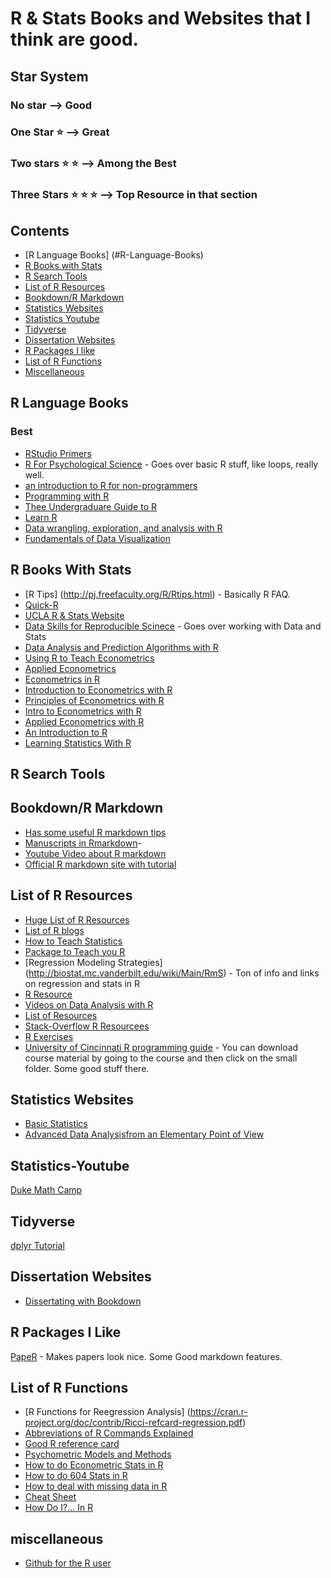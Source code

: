 # R & Stats Books and Websites that I think are good.

## Star System
### No star --> Good
### One Star :star: --> Great
### Two stars :star: :star: --> Among the Best
### Three Stars :star: :star: :star: --> Top Resource in that section


## Contents

- [R Language Books] (#R-Language-Books)
- [R Books with Stats](#R-Books-With-Stats)
- [R Search Tools](#R-Search-Tools)
- [List of R Resources](#List-of-R-Resources)
- [Bookdown/R Markdown](#Bookdown/R-Markdown)
- [Statistics Websites](#Statistics-Websites)
- [Statistics Youtube](#Statistics-Youtube)
- [Tidyverse](#Tidyverse)
- [Dissertation Websites](#Dissertation-Websites)
- [R Packages I like](#R-Packages-I-Like)
- [List of R Functions](#List-of-R-Functions)
- [Miscellaneous](#miscellaneous)

## R Language Books

### Best
- [RStudio Primers](https://rstudio.cloud/learn/primers)
- [R For Psychological Science](https://psyr.org/) - Goes over basic R stuff, like loops, really well.
- [an introduction to R for non-programmers](http://swcarpentry.github.io/r-novice-gapminder/)
- [Programming with R](http://swcarpentry.github.io/r-novice-inflammation/) 
- [Thee Undergraduare Guide to R](https://2dc76119-a-62cb3a1a-s-sites.googlegroups.com/site/undergraduateguidetor/manual-files/undergradguidetoR.pdf?attachauth=ANoY7cprKuOTqDa7cWdwB-afAYvksPkZ6i8Y3ZxSgLhOTwMjbNsd8qDAJdxyrGHgBUtplleycdqaxdXVhMDqDcME8BMRPo7V18T1UwRrnxn_NPDWX931OE3x77puUHbDxtRirvRg1T3WENZ1H-N2PlYJIUrfR5qlLBG9BAIi2ZRJJnMgTwav_uCpDgxhjwCgJFOHIwY_5Im9FYhpqQ5NvEEjInA90bIUapE6WCw_k3xmLmu18bC-o8Yq6hDNUeO3aTSiOJuYFYBY&attredirects=1)
- [Learn R](https://learnxinyminutes.com/docs/r/)
- [Data wrangling, exploration, and analysis with R](https://stat545.com)
- [Fundamentals of Data Visualization](https://serialmentor.com/dataviz/)

## R Books With Stats
- [R Tips] (http://pj.freefaculty.org/R/Rtips.html) - Basically R FAQ.
- [Quick-R](https://www.statmethods.net/)
- [UCLA R & Stats Website](https://stats.idre.ucla.edu/)
- [Data Skills for Reproducible Scinece](https://psyteachr.github.io/msc-data-skills/index.html) - Goes over working with Data and Stats
- [Data Analysis and Prediction Algorithms with R](https://rafalab.github.io/dsbook/)
- [Using R to Teach Econometrics](https://robjhyndman.com/papers/R.pdf)
- [Applied Econometrics](http://www.econ.uiuc.edu/~econ472/)
- [Econometrics in R](https://tyleransom.github.io/econometricslabs.html)
- [Introduction to Econometrics with R](https://scpoecon.github.io/ScPoEconometrics/)
- [Principles of Econometrics with R](https://bookdown.org/ccolonescu/RPoE4/heteroskedasticity.html)
- [Intro to Econometrics with R](https://www.econometrics-with-r.org/)
- [Applied Econometrics with R](https://eeecon.uibk.ac.at/~zeileis/teaching/AER/)
- [An Introduction to R](https://cran.r-project.org/doc/manuals/R-intro.pdf)
- [Learning Statistics With R](https://learningstatisticswithr.com/book/)
## R Search Tools

## Bookdown/R Markdown
- [Has some useful R markdown tips](https://cran.r-project.org/web/views/ReproducibleResearch.html)
- [Manuscripts in Rmarkdown](https://stirlingcodingclub.github.io/Manuscripts_in_Rmarkdown/Rmarkdown_notes.html)- 
- [Youtube Video about R markdown](https://www.youtube.com/watch?v=Nj9J5iCSMB0)
- [Official R markdown site with tutorial](https://rmarkdown.rstudio.com/index.html)
## List of R Resources

- [Huge List of R Resources](https://paulvanderlaken.com/2017/08/10/r-resources-cheatsheets-tutorials-books) 
- [List of R blogs](https://www.r-bloggers.com/)
- [How to Teach Statistics](https://cran.r-project.org/web/views/TeachingStatistics.html)
- [Package to Teach you R](https://swirlstats.com/)
- [Regression Modeling Strategies] (http://biostat.mc.vanderbilt.edu/wiki/Main/RmS) - Ton of info and links on regression and stats in R
- [R Resource](https://docs.google.com/document/d/1qtdiLbU32F_AVNRlF7d23wvPSgTCYqr5TFeBwbncPcw/edit)
- [Videos on Data Analysis with R](http://jeromyanglim.blogspot.com/2010/05/videos-on-data-analysis-with-r.html)
- [List of Resources](https://noeliagorod.com/2019/04/24/r-resources-free-courses-books-tutorials-cheat-sheets/)
- [Stack-Overflow R Resourcees](https://stackoverflow.com/tags/r/info)
- [R Exercises](https://www.r-exercises.com)
- [University of Cincinnati R programming guide](http://uc-r.github.io) - You can download course material by going to the course and then click on the small folder. Some good stuff there.
## Statistics Websites
- [Basic Statistics](https://crumplab.github.io/statistics/foundations-for-inference.html#the-crump-test)
- [Advanced Data Analysisfrom an Elementary Point of View](http://www.stat.cmu.edu/~cshalizi/ADAfaEPoV/ADAfaEPoV.pdf)
## Statistics-Youtube
[Duke Math Camp](http://people.duke.edu/~das76/Mathematics%20for%20Political%20and%20Social%20Research%20Syllabus_Siegel.pdf)
## Tidyverse
[dplyr Tutorial](https://www.dataschool.io/dplyr-tutorial-for-faster-data-manipulation-in-r/)
## Dissertation Websites
- [Dissertating with Bookdown](https://bookdown.org/thea_knowles/dissertating_rmd_presentation/nitty-gritty-stuff.html#predefined-functions)
## R Packages I Like
[PapeR](https://cran.r-project.org/web/packages/papeR/index.html) - Makes papers look nice. Some Good markdown features.

## List of R Functions
- [R Functions for Reegression Analysis] (https://cran.r-project.org/doc/contrib/Ricci-refcard-regression.pdf)
- [Abbreviations of R Commands Explained](http://jeromyanglim.blogspot.com/2010/05/abbreviations-of-r-commands-explained.html)
- [Good R reference card](https://cran.r-project.org/doc/contrib/Short-refcard.pdf)
- [Psychometric Models and Methods](https://cran.r-project.org/web/views/Psychometrics.html)
- [How to do Econometric Stats in R](https://cran.r-project.org/web/views/Econometrics.html)
- [How to do 604 Stats in R](https://cran.r-project.org/web/views/SocialSciences.html)
- [How to deal with missing data in R](https://cran.r-project.org/web/views/MissingData.html)
- [Cheat Sheet](https://s3.amazonaws.com/quandl-static-content/Documents/Quandl+-+R+Cheat+Sheet.pdf)
- [How Do I?... In R](https://smach.github.io/R4JournalismBook/HowDoI.html)

## miscellaneous
- [Github for the R user](https://happygitwithr.com)
